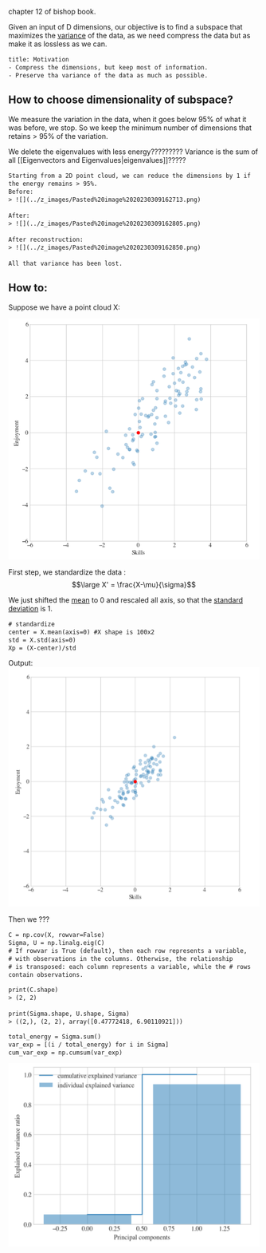chapter 12 of bishop book.

Given an input of D dimensions, our objective is to find a subspace that maximizes the [variance](../Statistics/Variance.md) of the data, as we need compress the data but as make it as lossless as we can.


```ad-tldr
title: Motivation
- Compress the dimensions, but keep most of information.
- Preserve tha variance of the data as much as possible.
```


## How to choose dimensionality of subspace?

We measure the variation in the data, when it goes below 95% of what it was before, we stop.
So we keep the minimum number of dimensions that retains > 95% of the variation.

We delete the eigenvalues with less energy?????????
Variance is the sum of all [[Eigenvectors and Eigenvalues|eigenvalues]]?????

```ad-example
Starting from a 2D point cloud, we can reduce the dimensions by 1 if the energy remains > 95%.
Before:
> ![](../z_images/Pasted%20image%2020230309162713.png)

After:
> ![](../z_images/Pasted%20image%2020230309162805.png)

After reconstruction:
> ![](../z_images/Pasted%20image%2020230309162850.png)

All that variance has been lost.
```


## How to:

Suppose we have a point cloud X:

![](../z_images/Pasted%20image%2020230309160942.png)

First step, we standardize the data :
$$\large X' = \frac{X-\mu}{\sigma}$$

We just shifted the [mean](../Statistics/Mean.md) to 0 and rescaled all axis, so that the [standard deviation](../Statistics/Standard%20Deviation.md) is 1.


```
# standardize 
center = X.mean(axis=0) #X shape is 100x2 
std = X.std(axis=0) 
Xp = (X-center)/std

```
Output:
![](../z_images/Pasted%20image%2020230309160917.png)

Then we ???


```
C = np.cov(X, rowvar=False) 
Sigma, U = np.linalg.eig(C) 
# If rowvar is True (default), then each row represents a variable, 
# with observations in the columns. Otherwise, the relationship 
# is transposed: each column represents a variable, while the # rows contain observations.
```

```
print(C.shape)
> (2, 2)

print(Sigma.shape, U.shape, Sigma)
> ((2,), (2, 2), array([0.47772418, 6.90110921]))
```

```
total_energy = Sigma.sum() 
var_exp = [(i / total_energy) for i in Sigma] 
cum_var_exp = np.cumsum(var_exp)
```

![](../z_images/Pasted%20image%2020230309161558.png)
